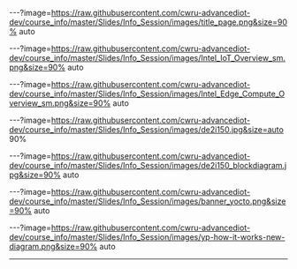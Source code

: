 
---?image=https://raw.githubusercontent.com/cwru-advancediot-dev/course_info/master/Slides/Info_Session/images/title_page.png&size=90% auto

---?image=https://raw.githubusercontent.com/cwru-advancediot-dev/course_info/master/Slides/Info_Session/images/Intel_IoT_Overview_sm.png&size=90% auto

---?image=https://raw.githubusercontent.com/cwru-advancediot-dev/course_info/master/Slides/Info_Session/images/Intel_Edge_Compute_Overview_sm.png&size=90% auto

---?image=https://raw.githubusercontent.com/cwru-advancediot-dev/course_info/master/Slides/Info_Session/images/de2i150.jpg&size=auto 90%

---?image=https://raw.githubusercontent.com/cwru-advancediot-dev/course_info/master/Slides/Info_Session/images/de2i150_blockdiagram.jpg&size=90% auto

---?image=https://raw.githubusercontent.com/cwru-advancediot-dev/course_info/master/Slides/Info_Session/images/banner_yocto.png&size=90% auto

---?image=https://raw.githubusercontent.com/cwru-advancediot-dev/course_info/master/Slides/Info_Session/images/yp-how-it-works-new-diagram.png&size=90% auto



---

